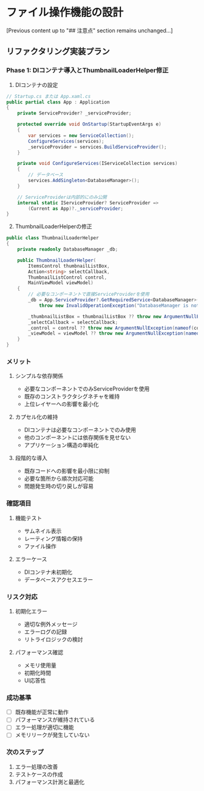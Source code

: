 # ファイル操作機能の設計

[Previous content up to "## 注意点" section remains unchanged...]

## リファクタリング実装プラン

### Phase 1: DIコンテナ導入とThumbnailLoaderHelper修正

1. DIコンテナの設定
```csharp
// Startup.cs または App.xaml.cs
public partial class App : Application
{
    private ServiceProvider? _serviceProvider;

    protected override void OnStartup(StartupEventArgs e)
    {
        var services = new ServiceCollection();
        ConfigureServices(services);
        _serviceProvider = services.BuildServiceProvider();
    }

    private void ConfigureServices(IServiceCollection services)
    {
        // データベース
        services.AddSingleton<DatabaseManager>();
    }

    // ServiceProviderは内部的にのみ公開
    internal static IServiceProvider? ServiceProvider =>
        (Current as App)?._serviceProvider;
}
```

2. ThumbnailLoaderHelperの修正
```csharp
public class ThumbnailLoaderHelper
{
    private readonly DatabaseManager _db;

    public ThumbnailLoaderHelper(
        ItemsControl thumbnailListBox,
        Action<string> selectCallback,
        ThumbnailListControl control,
        MainViewModel viewModel)
    {
        // 必要なコンポーネントで直接ServiceProviderを使用
        _db = App.ServiceProvider?.GetRequiredService<DatabaseManager>() ??
            throw new InvalidOperationException("DatabaseManager is not registered");

        _thumbnailListBox = thumbnailListBox ?? throw new ArgumentNullException(nameof(thumbnailListBox));
        _selectCallback = selectCallback;
        _control = control ?? throw new ArgumentNullException(nameof(control));
        _viewModel = viewModel ?? throw new ArgumentNullException(nameof(viewModel));
    }
}
```

### メリット
1. シンプルな依存関係
   - 必要なコンポーネントでのみServiceProviderを使用
   - 既存のコンストラクタシグネチャを維持
   - 上位レイヤーへの影響を最小化

2. カプセル化の維持
   - DIコンテナは必要なコンポーネントでのみ使用
   - 他のコンポーネントには依存関係を見せない
   - アプリケーション構造の単純化

3. 段階的な導入
   - 既存コードへの影響を最小限に抑制
   - 必要な箇所から順次対応可能
   - 問題発生時の切り戻しが容易

### 確認項目
1. 機能テスト
   - サムネイル表示
   - レーティング情報の保持
   - ファイル操作

2. エラーケース
   - DIコンテナ未初期化
   - データベースアクセスエラー

### リスク対応
1. 初期化エラー
   - 適切な例外メッセージ
   - エラーログの記録
   - リトライロジックの検討

2. パフォーマンス確認
   - メモリ使用量
   - 初期化時間
   - UI応答性

### 成功基準
- [ ] 既存機能が正常に動作
- [ ] パフォーマンスが維持されている
- [ ] エラー処理が適切に機能
- [ ] メモリリークが発生していない

### 次のステップ
1. エラー処理の改善
2. テストケースの作成
3. パフォーマンス計測と最適化
